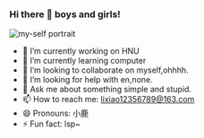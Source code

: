 
### Hi there 👋 boys and girls!



![my-self portrait](https://w.wallhaven.cc/full/2e/wallhaven-2em38y.jpg)

- 🔭 I’m currently working on HNU
- 🌱 I’m currently learning computer
- 👯 I’m looking to collaborate on myself,ohhhh.
- 🤔 I’m looking for help with en,none.
- 💬 Ask me about something simple and stupid.
- 📫 How to reach me: lixiao12356789@163.com
- 😄 Pronouns: 小鹿
- ⚡ Fun fact: lsp~

